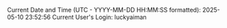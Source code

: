 Current Date and Time (UTC - YYYY-MM-DD HH:MM:SS formatted): 2025-05-10 23:52:56
Current User's Login: luckyaiman
